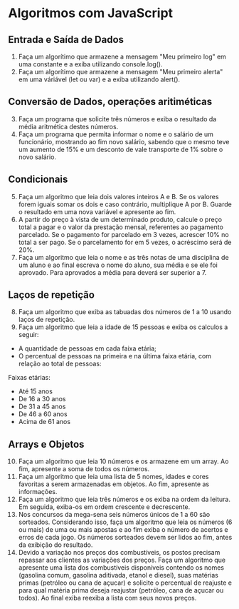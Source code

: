# Algoritmos com JavaScript

## Entrada e Saída de Dados
1. Faça um algorítimo que armazene a mensagem "Meu primeiro log" em uma constante e a exiba utilizando console.log().
2. Faça um algorítimo que armazene a mensagem "Meu primeiro alerta" em uma váriável (let ou var) e a exiba utilizando alert().

## Conversão de Dados, operações aritiméticas
3. Faça um programa que solicite três números e exiba o resultado da média aritmética destes números.
4. Faça um programa que permita informar o nome e o salário de um funcionário, mostrando ao fim novo salário, sabendo que o mesmo teve um aumento de 15% e um desconto de vale transporte de 1% sobre o novo salário.

## Condicionais
5. Faça um algoritmo que leia dois valores inteiros A e B. Se os valores forem iguais somar os dois e caso contrário, multiplique A por B. Guarde o resultado em uma nova variável e apresente ao fim.
6. A partir do preço à vista de um determinado produto, calcule o preço total a pagar e o valor da prestação mensal, referentes ao pagamento parcelado. Se o pagamento for  parcelado em 3 vezes, acrescer 10% no total a ser pago. Se o parcelamento for em 5 vezes, o acréscimo será de 20%.
7. Faça um algoritmo que leia o nome e as três notas de uma disciplina de um aluno e ao final escreva o nome do aluno, sua média e se ele foi aprovado. Para aprovados a média para deverá ser superior a 7.

## Laços de repetição
8. Faça um algoritmo que exiba as tabuadas dos números de 1 a 10 usando laços de repetição.
9. Faça um algoritmo que leia a idade de 15 pessoas e exiba os calculos a seguir:
  * A quantidade de pessoas em cada faixa etária;
  * O percentual de pessoas na primeira e na última faixa etária, com relação ao total de pessoas: 

Faixas etárias:
* Até 15 anos
* De 16 a 30 anos
* De 31 a 45 anos
* De 46 a 60 anos
* Acima de 61 anos

## Arrays e Objetos
10. Faça um algoritmo que leia 10 números e os armazene em um array. Ao fim, apresente a soma de todos os números.
11. Faça um algoritmo que leia uma lista de 5 nomes, idades e cores favoritas a serem armazenadas em objetos. Ao fim, apresente as informações. 
12. Faça um algoritmo que leia três números e os exiba na ordem da leitura. Em seguida, exiba-os em ordem crescente e decrescente.
13. Nos concursos da mega-sena seis números únicos de 1 a 60 são sorteados. Considerando isso, faça um algoritmo que leia os números (6 ou mais) de uma ou mais apostas e ao fim exiba o número de acertos e erros de cada jogo. Os números sorteados devem ser lidos ao fim, antes da exibição do resultado.
14. Devido a variação nos preços dos combustíveis, os postos precisam repassar aos clientes as variações dos preços. Faça um algoritmo que apresente uma lista dos combustíveis disponíveis contendo os nomes (gasolina comum, gasolina aditivada, etanol e diesel), suas matérias primas (petróleo ou cana de açucar) e solicite o percentual de reajuste e para qual matéria prima deseja reajustar (petróleo, cana de açucar ou todos). Ao final exiba reexiba a lista com seus novos preços.
